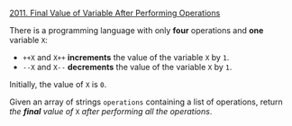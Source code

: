 [2011\. Final Value of Variable After Performing Operations](https://leetcode.com/problems/final-value-of-variable-after-performing-operations/)

There is a programming language with only **four** operations and **one** variable `X`:

- `++X` and `X++` **increments** the value of the variable `X` by `1`.
- `--X` and `X--` **decrements** the value of the variable `X` by `1`.

Initially, the value of `X` is `0`.

Given an array of strings `operations` containing a list of operations, return _the **final** value of_ `X` _after performing all the operations_.